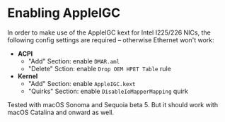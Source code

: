 # Enabling AppleIGC

In order to make use of the AppleIGC kext for Intel I225/226 NICs, the following config settings are required – otherwise Ethernet won't work:

- **ACPI**
	- "Add" Section: enable `DMAR.aml`
	- "Delete" Sction: enable `Drop OEM HPET Table` rule
- **Kernel**
	- "Add" Section: enable `AppleIGC.kext`
	- "Quirks" Section: enable `DisableIoMapperMapping` quirk

Tested with macOS Sonoma and Sequoia beta 5. But it should work with macOS Catalina and onward as well.